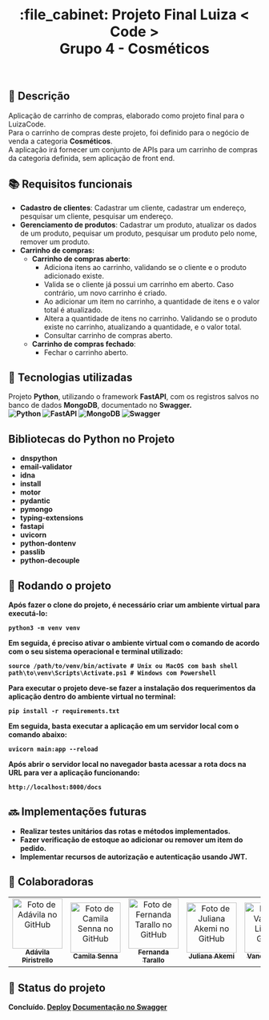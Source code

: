 <h1 align="center">:file_cabinet: Projeto Final Luiza < Code > <br>  Grupo 4 - Cosméticos</h1>

<br>

## :memo: Descrição
Aplicação de carrinho de compras, elaborado como projeto final para o LuizaCode.<br>
Para o carrinho de compras deste projeto, foi definido para o negócio de venda a categoria <b>Cosméticos</b>.<br>
A aplicação irá fornecer um conjunto de APIs para um carrinho de compras da categoria definida, sem aplicação de front end.

## :books: Requisitos funcionais

* <b>Cadastro de clientes</b>: Cadastrar um cliente, 
  cadastrar um endereço, pesquisar um cliente, pesquisar um endereço. 
* <b>Gerenciamento de produtos</b>: Cadastrar um produto, atualizar os dados de um produto, pequisar um produto, pesquisar um produto pelo nome, remover um produto.
* <b>Carrinho de compras: 
  * Carrinho de compras aberto</b>: 
    * Adiciona itens ao carrinho, validando se o cliente e o produto adicionado existe.
    * Valida se o cliente já possui um carrinho em aberto. Caso contrário, um novo carrinho é criado.
    * Ao adicionar um item no carrinho, a quantidade de itens e o valor total é atualizado.
    * Altera a quantidade de itens no carrinho. Validando se o produto existe no carrinho, atualizando a quantidade, e o valor total.
    * Consultar carrinho de compras aberto.
  * <b>Carrinho de compras fechado</b>:
    * Fechar o carrinho aberto.



## :wrench: Tecnologias utilizadas
Projeto <b>Python</b>, utilizando o framework <b>FastAPI</b>, com os registros salvos no banco de dados <b>MongoDB</b>, documentado no <b>Swagger<b>.<br>
![Python](https://img.shields.io/badge/python-3670A0?style=for-the-badge&logo=python&logoColor=ffdd54)
![FastAPI](https://img.shields.io/badge/FastAPI-005571?style=for-the-badge&logo=fastapi)
![MongoDB](https://img.shields.io/badge/MongoDB-%234ea94b.svg?style=for-the-badge&logo=mongodb&logoColor=white)
![Swagger](https://img.shields.io/badge/-Swagger-%23Clojure?style=for-the-badge&logo=swagger&logoColor=white)

## Bibliotecas do Python no Projeto
<ul>
  <li>dnspython</li>
  <li>email-validator</li>
  <li>idna</li>
  <li>install</li>
  <li>motor</li>
  <li>pydantic</li>
  <li>pymongo</li>
  <li>typing-extensions</li>
  <li>fastapi</li>
  <li>uvicorn</li>
  <li>python-dontenv</li>
  <li>passlib</li>
  <li>python-decouple</li>
</ul>

## :rocket: Rodando o projeto
Após fazer o clone do projeto, é necessário criar um ambiente virtual para executá-lo:
```
python3 -m venv venv
```
Em seguida, é preciso ativar o ambiente virtual com o comando de acordo com o seu sistema operacional e terminal utilizado:
```
source /path/to/venv/bin/activate # Unix ou MacOS com bash shell
path\to\venv\Scripts\Activate.ps1 # Windows com Powershell
```
Para executar o projeto deve-se fazer a instalação dos requerimentos da aplicação dentro do ambiente virtual no terminal:
```
pip install -r requirements.txt
```
Em seguida, basta executar a aplicação em um servidor local com o comando abaixo: 
```
uvicorn main:app --reload
```
Após abrir o servidor local no navegador basta acessar a rota docs na URL para ver a aplicação funcionando:
```
http://localhost:8000/docs
```

## :soon: Implementações futuras
<ul>
  <li>Realizar testes unitários das rotas e métodos implementados.</li>
  <li>Fazer verificação de estoque ao adicionar ou remover um item do pedido.</li>
  <li>Implementar recursos de autorização e autenticação usando JWT.</li>
</ul>

## :handshake: Colaboradoras
<table>
  <tr>
    <td align="center">
      <a href="https://github.com/AdavilaGP">
        <img src="https://avatars.githubusercontent.com/u/48567107?v=4" width="100px;" alt="Foto de Adávila no GitHub"/><br>
        <sub>
          <b>Adávila Piristrello</b>
        </sub>
      </a>
    </td>
        <td align="center">
      <a href="https://github.com/CamiSenna">
        <img src="https://avatars.githubusercontent.com/u/112130435?v=4" width="100px;" alt="Foto de Camila Senna no GitHub"/><br>
        <sub>
          <b>Camila Senna</b>
        </sub>
      </a>
    </td>
        <td align="center">
      <a href="https://github.com/FerTarallo">
        <img src="https://avatars.githubusercontent.com/u/84454284?v=4" width="100px;" alt="Foto de Fernanda Tarallo no GitHub"/><br>
        <sub>
          <b>Fernanda Tarallo</b>
        </sub>
      </a>
    </td>
        <td align="center">
      <a href="http://github.com/julianakemi">
        <img src="https://avatars.githubusercontent.com/u/37545707?v=4" width="100px;" alt="Foto de Juliana Akemi no GitHub"/><br>
        <sub>
          <b>Juliana Akemi</b>
        </sub>
      </a>
    </td>
            <td align="center">
      <a href="https://github.com/vanessa-cl">
        <img src="https://avatars.githubusercontent.com/u/83243667?v=4" width="100px;" alt="Foto de Vanessa Lima no GitHub"/><br>
        <sub>
          <b>Vanessa Lima</b>
        </sub>
      </a>
    </td>
  </tr>
</table>

## :dart: Status do projeto
Concluído.
<a href="https://shopping-cart-cosmeticos-api.herokuapp.com/docs#/" targt="_blank">Deploy</a> 
<a href="https://app.swaggerhub.com/apis-docs/CAMILASENNA/ShoppingCartCosmeticos/1.0.0#/">Documentação no Swagger</a>

